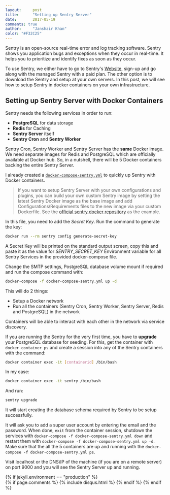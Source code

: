 ```yaml
---
layout:     post
title:      "Setting up Sentry Server"
date:       2017-05-19
comments: true
author:     "Janshair Khan"
color: "#F32C25"
---
```


Sentry is an open-source real-time error and log tracking software. Sentry shows you application bugs and exceptions when they occur in real-time. It helps you to prioritize and identify fixes as soon as they occur.

To use Sentry, we either have to go to Sentry's [Website](https://sentry.io/welcome/), sign-up and go along with the managed Sentry with a paid plan. The other option is to download the Sentry and setup at your own servers. In this post, we will see how to setup Sentry in docker containers on your own infrastructure.

## Setting up Sentry Server with Docker Containers

Sentry needs the following services in order to run:

- **PostgreSQL** for data storage
- **Redis** for Caching
- **Sentry Server** itself
- **Sentry Cron** and **Sentry Worker**

Sentry Cron, Sentry Worker and Sentry Server has the **same** Docker image. We need separate images for Redis and PostgreSQL which are officially available at Docker hub. So, in a nutshell, there will be 5 Docker containers backing the  entire Sentry Server.

I already created a <a href="https://gist.github.com/kjanshair/ab8150a16ba726cc4213ba71cc9b3366" class="underline" target="blank">`docker-compose-sentry.yml`</a> to quickly up Sentry with Docker containers.

> If you want to setup Sentry Server with your own configurations and plugins, you can build your own custom Sentry image by setting the latest Sentry Docker image as the base image and add Configurations\Requirements files to the new image via your custom Dockerfile. See the [official sentry docker repository](https://github.com/getsentry/onpremise) as the example.

In this file, you need to add the *Secret Key*. Run the command to generate the key:

```bash
docker run --rm sentry config generate-secret-key
```

A Secret Key will be printed on the standard output screen, copy this and paste it as the value for *SENTRY_SECRET_KEY* Environment variable for all Sentry Services in the provided docker-compose file.

Change the SMTP settings, PostgreSQL database volume mount if required and run the compose command with:

```bash
docker-compose -f docker-compose-sentry.yml up -d
```

This will do 2 things:

- Setup a Docker network
- Run all the containers (Sentry Cron, Sentry Worker, Sentry Server, Redis and PostgreSQL) in the network

Containers will be able to interact with each other in the network via service discovery.

If you are running the Sentry for the very first time, you have to **upgrade** your PostgreSQL database for seeding. For this, get the container with `docker container ps` and create a session into any of the Sentry containers with the command:

```bash
docker container exec -it [containerid] /bin/bash
```

In my case:

```bash
docker container exec -it sentry /bin/bash
```

And run:

```bash
sentry upgrade
```

It will start creating the database schema required by Sentry to be setup successfully.

It will ask you to add a super user account by entering the email and the password. When done, `exit` from the container session, shutdown the services with `docker-compose -f docker-compose-sentry.yml down` and restart them with `docker-compose -f docker-compose-sentry.yml up -d`. Make sure that the all the 5 containers are up and running with the `docker-compose -f docker-compose-sentry.yml ps`.

Visit localhost or the DNS\IP of the machine (if you are on a remote server) on port 9000 and you will see the Sentry Server up and running.

{% if jekyll.environment == "production" %}    
    {% if page.comments %}
         {% include disqus.html %}
    {% endif %}
{% endif %}
